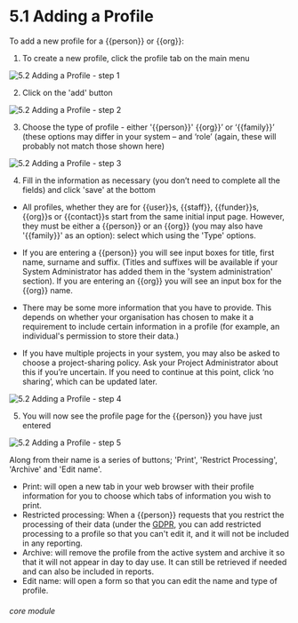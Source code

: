 # 5.1 Adding a Profile

To add a new profile for a {{person}} or {{org}}:

1. To create a new profile, click the profile tab on the main menu

![5.2 Adding a Profile - step 1](5.2_Adding_a_Profile_im_1.png)

2. Click on the &#039;add&#039; button

![5.2 Adding a Profile - step 2](5.2_Adding_a_Profile_im_2.png)

3. Choose the type of profile - either &#039;{{person}}&#039; {{org}}’ or ‘{{family}}’ (these options may differ in your system – and ‘role’ (again, these will probably not match those shown here)

![5.2 Adding a Profile - step 3](5.2_Adding_a_Profile_im_3.png)

4. Fill in the information as necessary (you don’t need to complete all the fields) and click &#039;save&#039; at the bottom

- All profiles, whether they are for {{user}}s, {{staff}}, {{funder}}s, {{org}}s or {{contact}}s start from the same initial input page. However, they must be either a {{person}} or an {{org}} (you may also have '{{family}}' as an option): select which using the 'Type' options.

- If you are entering a {{person}} you will see input boxes for title, first name, surname and suffix. (Titles and suffixes will be available if your System Administrator has added them in the 'system administration' section). If you are entering an {{org}} you will see an input box for the {{org}} name.

- There may be some more information that you have to provide. This depends on whether your organisation has chosen to make it a requirement to include certain information in a profile (for example, an individual's permission to store their data.)

- If you have multiple projects in your system, you may also be asked to choose a project-sharing policy. Ask your Project Administrator about this if you’re uncertain. If you need to continue at this point, click ‘no sharing’, which can be updated later. 

![5.2 Adding a Profile - step 4](5.2_Adding_a_Profile_im_4.png)

5. You will now see the profile page for the {{person}} you have just entered

![5.2 Adding a Profile - step 5](5.2_Adding_a_Profile_im_5.png)

Along from their name is a series of buttons; 'Print', 'Restrict Processing', 'Archive' and 'Edit name'.

- Print: will open a new tab in your web browser with their profile information for you to choose which tabs of information you wish to print.
- Restricted processing: When a {{person}} requests that you restrict the processing of their data (under the [GDPR](/help/index/p/tagged_GDPR), you can add restricted processing to a profile so that you can't edit it, and it will not be included in any reporting.
- Archive: will remove the profile from the active system and archive it so that it will not appear in day to day use. It can still be retrieved if needed and can also be included in reports.
- Edit name: will open a form so that you can edit the name and type of profile. 


###### core module
